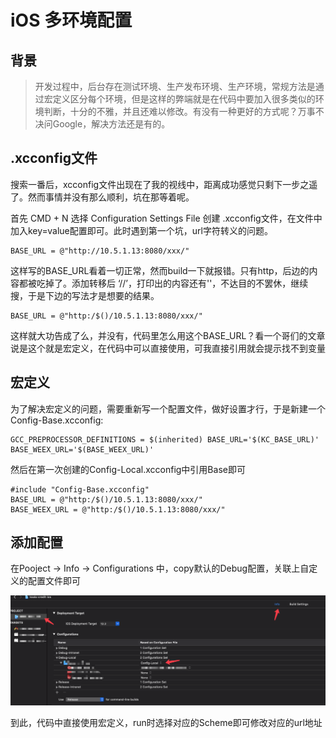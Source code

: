 # iOS 多环境配置

## 背景

> 开发过程中，后台存在测试环境、生产发布环境、生产环境，常规方法是通过宏定义区分每个环境，但是这样的弊端就是在代码中要加入很多类似的环境判断，十分的不雅，并且还难以修改。有没有一种更好的方式呢？万事不决问Google，解决方法还是有的。

## .xcconfig文件

搜索一番后，xcconfig文件出现在了我的视线中，距离成功感觉只剩下一步之遥了。然而事情并没有那么顺利，坑在那等着呢。

首先 CMD + N 选择 Configuration Settings File 创建 .xcconfig文件，在文件中加入key=value配置即可。此时遇到第一个坑，url字符转义的问题。

```
BASE_URL = @"http://10.5.1.13:8080/xxx/" 
```
这样写的BASE_URL看着一切正常，然而build一下就报错。只有http，后边的内容都被吃掉了。添加转移后 ‘\/\/’，打印出的内容还有'\'，不达目的不罢休，继续搜，于是下边的写法才是想要的结果。

```
BASE_URL = @"http:/$()/10.5.1.13:8080/xxx/" 
```

这样就大功告成了么，并没有，代码里怎么用这个BASE_URL？看一个哥们的文章说是这个就是宏定义，在代码中可以直接使用，可我直接引用就会提示找不到变量

## 宏定义

为了解决宏定义的问题，需要重新写一个配置文件，做好设置才行，于是新建一个Config-Base.xcconfig:

```
GCC_PREPROCESSOR_DEFINITIONS = $(inherited) BASE_URL='$(KC_BASE_URL)' BASE_WEEX_URL='$(BASE_WEEX_URL)'
```

然后在第一次创建的Config-Local.xcconfig中引用Base即可

```
#include "Config-Base.xcconfig"
BASE_URL = @"http:/$()/10.5.1.13:8080/xxx/" 
BASE_WEEX_URL = @"http:/$()/10.5.1.13:8080/xxx/" 
```

## 添加配置

在Pooject -> Info -> Configurations 中，copy默认的Debug配置，关联上自定义的配置文件即可

![](assets/xcconfig.png)

到此，代码中直接使用宏定义，run时选择对应的Scheme即可修改对应的url地址